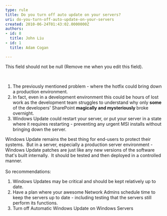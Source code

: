 ```yaml
---
type: rule
title: Do you turn off auto update on your servers?
uri: do-you-turn-off-auto-update-on-your-servers
created: 2010-06-24T01:43:02.0000000Z
authors:
- id: 8
  title: John Liu
- id: 1
  title: Adam Cogan

---
```




<span class='intro'> This field should not be null (Remove me when you edit this field). </span>


  <p>&#160;</p>
<ol>
    <li>The previously mentioned problem - where the hotfix could bring down a production environment.&#160; </li>
    <li>In fact, even in a development environment this could be hours of lost work as the development team struggles to understand why only <strong>some</strong> of the developers' SharePoint <strong>magically and mysteriously </strong>broke overnight. </li>
    <li>Windows Update could restart your server, or put your server in a state where it requires restarting - preventing any urgent MSI installs without bringing down the server. </li>
</ol>
<p>Windows Update remains the best thing for end-users to protect their systems.&#160; But in a server, especially a production server environment - Windows Update patches are just like any new versions of the software that's built internally.&#160; It should be tested and then deployed in a controlled manner.<br>
<br>
So recommendations&#58;</p>
<ol>
    <li>Windows Updates may be critical and should be kept relatively up to date. </li>
    <li>Have a plan where your awesome Network Admins schedule time to keep the servers up to date - including testing that the servers still perform its functions. </li>
    <li>Turn off Automatic Windows Update on Windows Servers </li>
</ol>



